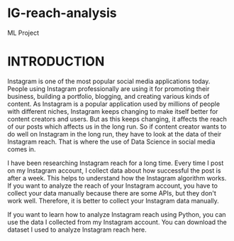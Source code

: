 # IG-reach-analysis
ML Project

# INTRODUCTION

Instagram is one of the most popular social media applications today. People using Instagram professionally are using it for promoting their business, building a portfolio, blogging, and creating various kinds of content. As Instagram is a popular application used by millions of people with different niches, Instagram keeps changing to make itself better for content creators and users. But as this keeps changing, it affects the reach of our posts which affects us in the long run. So if content creator wants to do well on Instagram in the long run, they have to look at the data of their Instagram reach. That is where the use of Data Science in social media comes in.

I have been researching Instagram reach for a long time. Every time I post on my Instagram account, I collect data about how successful the post is after a week. This helps to understand how the Instagram algorithm works. If you want to analyze the reach of your Instagram account, you have to collect your data manually because there are some APIs, but they don't work well. Therefore, it is better to collect your Instagram data manually.

If you want to learn how to analyze Instagram reach using Python, you can use the data I collected from my Instagram account. You can download the dataset I used to analyze Instagram reach here.
